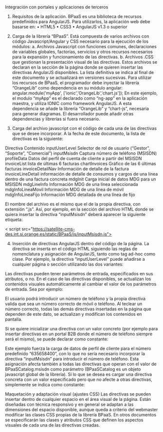 Integración con portales y aplicaciones de terceros

1)	Requisitos de la aplicación. BPaaS es una biblioteca de recursos predefinidos para AngularJS. Para utilizarlos, la aplicación web debe basarse en:
•	HTML5
•	CSS3
•	AngularJS v1.3 o superior

2)	Carga de la librería “BPaaS”. Está compuesta de varios archivos con código Javascript/Angular y CSS necesario para la ejecución de los módulos:
a.	Archivos Javascript con funciones comunes, declaraciones de variables globales, factorías, servicios  y otros recursos necesarios para la expansión y funcionamiento de las directivas.
b.	Archivos .CSS que gestionan la presentación visual de las directivas.
Estos archivos se declaran en la sección <HEAD> de la página donde se quieren insertar las directivas AngularJS disponibles. La lista definitiva se indica al final de este documento y se actualizará en versiones sucesivas. 
Para utilizar los recursos de BPaaS, el programador debe inyectar la librería “OrangeLib” como dependencia en su módulo angular:
angular.module('myApp', ['ionic','OrangeLib','chart.js']);
  En este ejemplo, el modulo “myApp” es el declarado como “ng-app” en la aplicación maestra, y utiliza IONIC como framework AngularJS. A esta dependencia se añade la librería “OrangeLib” y “chart-js”, necesaria para generar diagramas. El desarrollador puede añadir otras dependencias y librerías si fuera necesario. 
  
3)	Carga del archivo javascript con el código de cada una de las directivas que se desee incorporar. A la fecha de este documento, la lista de directivas es la siguiente:

Directiva	Contenido
inputUserLevel	Selector de rol de usuario (“Gestor”, “Soporte”, “Comercial”)
inputMsisdn	Captura número de teléfono (MSISDN)
profileData	Datos del perfil de cuenta de cliente a partir del MSISDN
invoiceList	lista de últimas 6 facturas
chartInvoices	Gráfico de las 6 últimas facturas
invoiceDetailNav	Información de detalle de la factura
invoiceLineDetail	información de detalle de  consumos y cargos de una línea dentro de una factura concreta
mdgInit	Carga inicial de datos MDG para un MSISDN
mdgLineInfo	Información MDG de una línea seleccionada
mdgInfoLineaMovil	Información MDG de una línea de móvil
mdgInfoLineaFijo	Información MDG detallada de una línea de fijo

El nombre del archivo es el mismo que el de la propia directiva, con extensión “.js”.  Así, por ejemplo, en la sección <HEAD>  del archivo HTML donde se quiera insertar la directiva “inputMsisdn” deberá aparecer la siguiente etiqueta:

< script src="https://satellite-cms-des.int.si.orange.es/static/BPaaS/js/inputMsisdn.js"></script>

4)	Inserción de directivas AngularJS dentro del código de la página. La directiva se inserta en el código HTML siguiendo las reglas de nomenclatura y asignación de AngularJS, tanto como tag ad-hoc como clase. Por ejemplo, la directiva “inputUserLevel” puede añadirse a cualquier página o sección utilizando las dos variantes:

<div class=’input-user-level’ …. ></div>
<input-user-level …. ></input-user-level>

Las directivas pueden tener parámetros de entrada, especificados en sus atributos, o no.  En el caso de las directivas disponibles, se actualizan los contenidos visuales automáticamente al cambiar el valor de los parámetros de entrada. Sea por ejemplo: 

<input-msisdn  msisdn="BPaaSCatalog.msisdn" />

 El usuario podrá introducir un número de teléfono y la propia directiva valida que sea un número correcto de móvil o teléfono. Al teclear un número correcto, todas las demás directivas insertadas en la página que dependen de este dato, se actualizan y modifican los contenidos en pantalla.
 
Si se quiere inicializar una directiva con un valor concreto (por ejemplo para insertar directivas en un portal B2B donde el número de teléfono siempre será el mismo), se puede declarar como constante: 

<profile-data msisdn="{{BPaaSCatalog.msisdn=635658400}}" />

Este ejemplo fuerza la carga de datos de perfil de cliente para el número predefinido “635658400”, con lo que no sería necesario incorporar la directiva “inputMsisdn” para introducir el número de teléfono. Esta asignación afecta también a todas las directivas que operan con el valor de BPaaSCatalog.msisdn como parámetro (BPaaSCatalog es un objeto javascript global de la librería). Si lo que se desea es cargar una directiva concreta con un valor especificado pero que no afecte a otras directivas, simplemente se indica como constante:

<profile-data msisdn="{{635658400}}" />

Maquetación y adaptación visual (ajustes CSS)
Las directivas se pueden insertar dentro de cualquier espacio en el área visual de la página. Están diseñadas con técnica responsivo y en general se adaptan a las dimensiones del espacio disponible, aunque queda a criterio del webmaster modificar las clases CSS propias de la librería BPaaS. En otros documentos se especificarán las clases y atributos CSS que definen los aspectos visuales de cada una de las directivas creadas.



 
 


